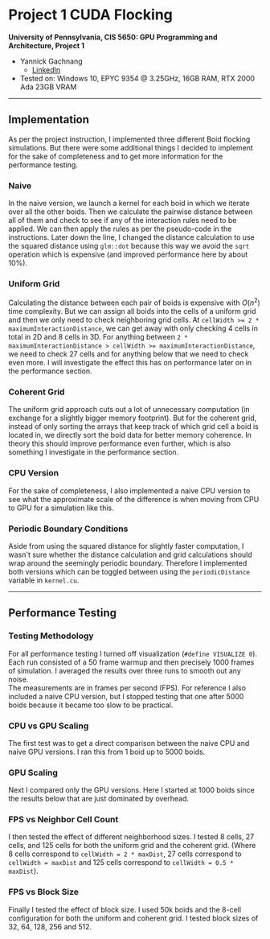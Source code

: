 Project 1 CUDA Flocking
====================

**University of Pennsylvania, CIS 5650: GPU Programming and Architecture, Project 1**

* Yannick Gachnang
  * [LinkedIn](https://www.linkedin.com/in/yannickga/)
* Tested on: Windows 10, EPYC 9354 @ 3.25GHz, 16GB RAM, RTX 2000 Ada 23GB VRAM

---

## Implementation

As per the project instruction, I implemented three different Boid flocking simulations.
But there were some additional things I decided to implement for the sake of completeness and to get more information for the performance testing.

### Naive

In the naive version, we launch a kernel for each boid in which we iterate over all the other boids. Then we calculate the pairwise distance between all of them and check to see if any of the interaction rules need to be applied.
We can then apply the rules as per the pseudo-code in the instructions. Later down the line, I changed the distance calculation to use the squared distance using `glm::dot` because this way we avoid the `sqrt` operation which is expensive (and improved performance here by about 10%).

### Uniform Grid

Calculating the distance between each pair of boids is expensive with $O(n^2)$ time complexity. But we can assign all boids into the cells of a uniform grid and then we only need to check neighboring grid cells.
At `cellWidth >= 2 * maximumInteractionDistance`, we can get away with only checking 4 cells in total in 2D and 8 cells in 3D. For anything between `2 * maximumInteractionDistance > cellWidth >= maximumInteractionDistance`, we need to check 27 cells and for anything below that we need to check even more.
I will investigate the effect this has on performance later on in the performance section.

### Coherent Grid

The uniform grid approach cuts out a lot of unnecessary computation (in exchange for a slightly bigger memory footprint). But for the coherent grid, instead of only sorting the arrays that keep track of which grid cell a boid is located in, we directly sort the boid data for better memory coherence.
In theory this should improve performance even further, which is also something I investigate in the performance section.

### CPU Version

For the sake of completeness, I also implemented a naive CPU version to see what the approximate scale of the difference is when moving from CPU to GPU for a simulation like this.

### Periodic Boundary Conditions

Aside from using the squared distance for slightly faster computation, I wasn't sure whether the distance calculation and grid calculations should wrap around the seemingly periodic boundary.
Therefore I implemented both versions which can be toggled between using the `periodicDistance` variable in `kernel.cu`.

---

## Performance Testing

### Testing Methodology

For all performance testing I turned off visualization (`#define VISUALIZE 0`). Each run consisted of a 50 frame warmup and then precisely 1000 frames of simulation. I averaged the results over three runs to smooth out any noise.  
The measurements are in frames per second (FPS). For reference I also included a naive CPU version, but I stopped testing that one after 5000 boids because it became too slow to be practical.  


### CPU vs GPU Scaling

The first test was to get a direct comparison between the naive CPU and naive GPU versions. I ran this from 1 boid up to 5000 boids.

### GPU Scaling

Next I compared only the GPU versions. Here I started at 1000 boids since the results below that are just dominated by overhead.

### FPS vs Neighbor Cell Count

I then tested the effect of different neighborhood sizes. I tested 8 cells, 27 cells, and 125 cells for both the uniform grid and the coherent grid. (Where 8 cells correspond to `cellWidth = 2 * maxDist`, 27 cells correspond to `cellWidth = maxDist` and 125 cells correspond to `cellWidth = 0.5 * maxDist`).

### FPS vs Block Size

Finally I tested the effect of block size. I used 50k boids and the 8-cell configuration for both the uniform and coherent grid. I tested block sizes of 32, 64, 128, 256 and 512.

